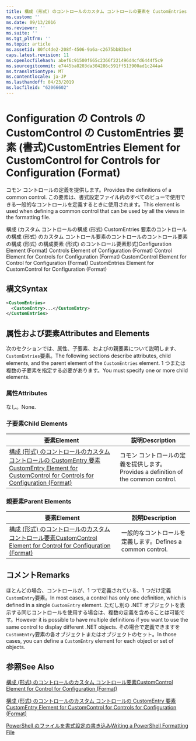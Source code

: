 ```yaml
---
title: 構成 (形式) のコントロールのカスタム コントロールの要素を CustomEntries |Microsoft Docs
ms.custom: ''
ms.date: 09/13/2016
ms.reviewer: ''
ms.suite: ''
ms.tgt_pltfrm: ''
ms.topic: article
ms.assetid: 80fc4de2-208f-4506-9a6a-c2675bb83be4
caps.latest.revision: 11
ms.openlocfilehash: abef6c91500f665c2366f221496d4cfd6444f5c9
ms.sourcegitcommit: e7445ba8203da304286c591ff513900ad1c244a4
ms.translationtype: MT
ms.contentlocale: ja-JP
ms.lasthandoff: 04/23/2019
ms.locfileid: "62066602"
---
```

# <a name="customentries-element-for-customcontrol-for-controls-for-configuration-format"></a><span data-ttu-id="579ed-102">Configuration の Controls の CustomControl の CustomEntries 要素 (書式)</span><span class="sxs-lookup"><span data-stu-id="579ed-102">CustomEntries Element for CustomControl for Controls for Configuration (Format)</span></span>

<span data-ttu-id="579ed-103">コモン コントロールの定義を提供します。</span><span class="sxs-lookup"><span data-stu-id="579ed-103">Provides the definitions of a common control.</span></span> <span data-ttu-id="579ed-104">この要素は、書式設定ファイル内のすべてのビューで使用できる一般的なコントロールを定義するときに使用されます。</span><span class="sxs-lookup"><span data-stu-id="579ed-104">This element is used when defining a common control that can be used by all the views in the formatting file.</span></span>

<span data-ttu-id="579ed-105">構成 (カスタム コントロールの構成 (形式) CustomEntries 要素のコントロールの構成 (形式) のカスタム コントロール要素のコントロールのコントロール要素の構成 (形式) の構成要素 (形式) のコントロール要素形式)</span><span class="sxs-lookup"><span data-stu-id="579ed-105">Configuration Element (Format) Controls Element of Configuration (Format) Control Element for Controls for Configuration (Format) CustomControl Element for Control for Configuration (Format) CustomEntries Element for CustomControl for Configuration (Format)</span></span>

## <a name="syntax"></a><span data-ttu-id="579ed-106">構文</span><span class="sxs-lookup"><span data-stu-id="579ed-106">Syntax</span></span>

```xml
<CustomEntries>
  <CustomEntry>...</CustomEntry>
</CustomEntries>

```

## <a name="attributes-and-elements"></a><span data-ttu-id="579ed-107">属性および要素</span><span class="sxs-lookup"><span data-stu-id="579ed-107">Attributes and Elements</span></span>

<span data-ttu-id="579ed-108">次のセクションでは、属性、子要素、およびの親要素について説明します、`CustomEntries`要素。</span><span class="sxs-lookup"><span data-stu-id="579ed-108">The following sections describe attributes, child elements, and the parent element of the `CustomEntries` element.</span></span> <span data-ttu-id="579ed-109">1 つまたは複数の子要素を指定する必要があります。</span><span class="sxs-lookup"><span data-stu-id="579ed-109">You must specify one or more child elements.</span></span>

### <a name="attributes"></a><span data-ttu-id="579ed-110">属性</span><span class="sxs-lookup"><span data-stu-id="579ed-110">Attributes</span></span>

<span data-ttu-id="579ed-111">なし。</span><span class="sxs-lookup"><span data-stu-id="579ed-111">None.</span></span>

### <a name="child-elements"></a><span data-ttu-id="579ed-112">子要素</span><span class="sxs-lookup"><span data-stu-id="579ed-112">Child Elements</span></span>

|<span data-ttu-id="579ed-113">要素</span><span class="sxs-lookup"><span data-stu-id="579ed-113">Element</span></span>|<span data-ttu-id="579ed-114">説明</span><span class="sxs-lookup"><span data-stu-id="579ed-114">Description</span></span>|
|-------------|-----------------|
|[<span data-ttu-id="579ed-115">構成 (形式) のコントロールのカスタム コントロールの CustomEntry 要素</span><span class="sxs-lookup"><span data-stu-id="579ed-115">CustomEntry Element for CustomControl for Controls for Configuration (Format)</span></span>](./customentry-element-for-customcontrol-for-controls-for-configuration-format.md)|<span data-ttu-id="579ed-116">コモン コントロールの定義を提供します。</span><span class="sxs-lookup"><span data-stu-id="579ed-116">Provides a definition of the common control.</span></span>|

### <a name="parent-elements"></a><span data-ttu-id="579ed-117">親要素</span><span class="sxs-lookup"><span data-stu-id="579ed-117">Parent Elements</span></span>

|<span data-ttu-id="579ed-118">要素</span><span class="sxs-lookup"><span data-stu-id="579ed-118">Element</span></span>|<span data-ttu-id="579ed-119">説明</span><span class="sxs-lookup"><span data-stu-id="579ed-119">Description</span></span>|
|-------------|-----------------|
|[<span data-ttu-id="579ed-120">構成 (形式) のコントロールのカスタム コントロール要素</span><span class="sxs-lookup"><span data-stu-id="579ed-120">CustomControl Element for Control for Configuration (Format)</span></span>](./customcontrol-element-for-control-for-controls-for-configuration-format.md)|<span data-ttu-id="579ed-121">一般的なコントロールを定義します。</span><span class="sxs-lookup"><span data-stu-id="579ed-121">Defines a common control.</span></span>|

## <a name="remarks"></a><span data-ttu-id="579ed-122">コメント</span><span class="sxs-lookup"><span data-stu-id="579ed-122">Remarks</span></span>

<span data-ttu-id="579ed-123">ほとんどの場合、コントロールが、1 つで定義されている、1 つだけ定義`CustomEntry`要素。</span><span class="sxs-lookup"><span data-stu-id="579ed-123">In most cases, a control has only one definition, which is defined in a single `CustomEntry` element.</span></span> <span data-ttu-id="579ed-124">ただし別の .NET オブジェクトを表示する同じコントロールを使用する場合は、複数の定義を含めることは可能です。</span><span class="sxs-lookup"><span data-stu-id="579ed-124">However it is possible to have multiple definitions if you want to use the same control to display different .NET objects.</span></span> <span data-ttu-id="579ed-125">その場合で定義できますを`CustomEntry`要素の各オブジェクトまたはオブジェクトのセット。</span><span class="sxs-lookup"><span data-stu-id="579ed-125">In those cases, you can define a `CustomEntry` element for each object or set of objects.</span></span>

## <a name="see-also"></a><span data-ttu-id="579ed-126">参照</span><span class="sxs-lookup"><span data-stu-id="579ed-126">See Also</span></span>

[<span data-ttu-id="579ed-127">構成 (形式) のコントロールのカスタム コントロール要素</span><span class="sxs-lookup"><span data-stu-id="579ed-127">CustomControl Element for Control for Configuration (Format)</span></span>](./customcontrol-element-for-control-for-controls-for-configuration-format.md)

[<span data-ttu-id="579ed-128">構成 (形式) のコントロールのカスタム コントロールの CustomEntry 要素</span><span class="sxs-lookup"><span data-stu-id="579ed-128">CustomEntry Element for CustomControl for Controls for Configuration (Format)</span></span>](./customentry-element-for-customcontrol-for-controls-for-configuration-format.md)

[<span data-ttu-id="579ed-129">PowerShell のファイルを書式設定の書き込み</span><span class="sxs-lookup"><span data-stu-id="579ed-129">Writing a PowerShell Formatting File</span></span>](./writing-a-powershell-formatting-file.md)
